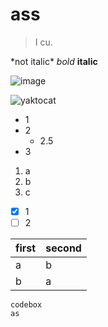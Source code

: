 # ass
> I cu.

\*not italic* *bold* **italic**

![image](https://learn.microsoft.com/en-us/training/azure-devops/shared/media/mara.png)

![yaktocat](https://octodex.github.com/images/yaktocat.png)

- 1
- 2
  - 2.5
- 3
1. a
1. b
1. c
- [x] 1
- [ ] 2

first|second
-|-
a|b
b|a

```
codebox
as
```
